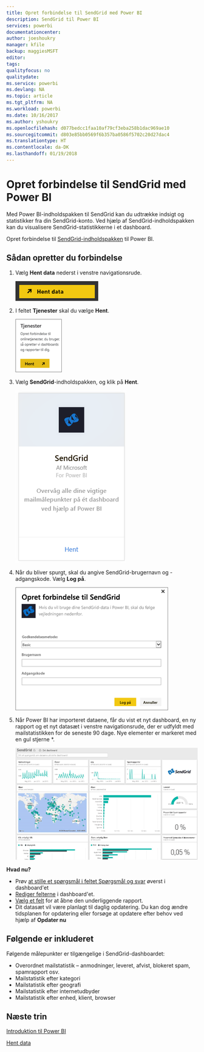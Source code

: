 ```yaml
---
title: Opret forbindelse til SendGrid med Power BI
description: SendGrid til Power BI
services: powerbi
documentationcenter: 
author: joeshoukry
manager: kfile
backup: maggiesMSFT
editor: 
tags: 
qualityfocus: no
qualitydate: 
ms.service: powerbi
ms.devlang: NA
ms.topic: article
ms.tgt_pltfrm: NA
ms.workload: powerbi
ms.date: 10/16/2017
ms.author: yshoukry
ms.openlocfilehash: d077bedcc1faa10af79cf3eba258b1dac969ae10
ms.sourcegitcommit: d803e85bb0569f6b357ba0586f5702c20d27dac4
ms.translationtype: HT
ms.contentlocale: da-DK
ms.lasthandoff: 01/19/2018
---
```

# <a name="connect-to-sendgrid-with-power-bi"></a>Opret forbindelse til SendGrid med Power BI
Med Power BI-indholdspakken til SendGrid kan du udtrække indsigt og statistikker fra din SendGrid-konto. Ved hjælp af SendGrid-indholdspakken kan du visualisere SendGrid-statistikkerne i et dashboard.

Opret forbindelse til [SendGrid-indholdspakken](https://app.powerbi.com/getdata/services/sendgrid) til Power BI.

## <a name="how-to-connect"></a>Sådan opretter du forbindelse
1. Vælg **Hent data** nederst i venstre navigationsrude.
   
   ![](media/service-connect-to-sendgrid/pbi_getdata.png) 
2. I feltet **Tjenester** skal du vælge **Hent**.
   
   ![](media/service-connect-to-sendgrid/pbi_getservices.png) 
3. Vælg **SendGrid**-indholdspakken, og klik på **Hent**.
   
   ![](media/service-connect-to-sendgrid/sendgrid.png) 
4. Når du bliver spurgt, skal du angive SendGrid-brugernavn og -adgangskode. Vælg **Log på**.
   
   ![](media/service-connect-to-sendgrid/pbi_sendgridsignin.png)
5. Når Power BI har importeret dataene, får du vist et nyt dashboard, en ny rapport og et nyt datasæt i venstre navigationsrude, der er udfyldt med mailstatistikken for de seneste 90 dage. Nye elementer er markeret med en gul stjerne \*.
   
   ![](media/service-connect-to-sendgrid/pbi_sendgriddash.png)

**Hvad nu?**

* Prøv [at stille et spørgsmål i feltet Spørgsmål og svar](power-bi-q-and-a.md) øverst i dashboard'et
* [Rediger felterne](service-dashboard-edit-tile.md) i dashboard'et.
* [Vælg et felt](service-dashboard-tiles.md) for at åbne den underliggende rapport.
* Dit datasæt vil være planlagt til daglig opdatering. Du kan dog ændre tidsplanen for opdatering eller forsøge at opdatere efter behov ved hjælp af **Opdater nu**

## <a name="whats-included"></a>Følgende er inkluderet
Følgende målepunkter er tilgængelige i SendGrid-dashboardet:

* Overordnet mailstatistik – anmodninger, leveret, afvist, blokeret spam, spamrapport osv.
* Mailstatistik efter kategori
* Mailstatistik efter geografi
* Mailstatistik efter internetudbyder
* Mailstatistik efter enhed, klient, browser

## <a name="next-steps"></a>Næste trin
[Introduktion til Power BI](service-get-started.md)

[Hent data](service-get-data.md)

